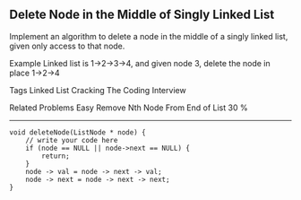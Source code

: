 ## Delete Node in the Middle of Singly Linked List  ##

Implement an algorithm to delete a node in the middle of a singly linked list, given only access to that node.

Example
Linked list is 1->2->3->4, and given node 3, delete the node in place 1->2->4

Tags 
Linked List Cracking The Coding Interview

Related Problems 
Easy Remove Nth Node From End of List 30 %

----------
    void deleteNode(ListNode * node) {
        // write your code here
        if (node == NULL || node->next == NULL) {
            return;
        }
        node -> val = node -> next -> val;
        node -> next = node -> next -> next;
    }